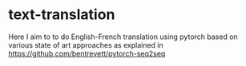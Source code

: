 # text-translation
Here I aim to to do English-French translation using pytorch based on various state of art approaches as explained in https://github.com/bentrevett/pytorch-seq2seq
